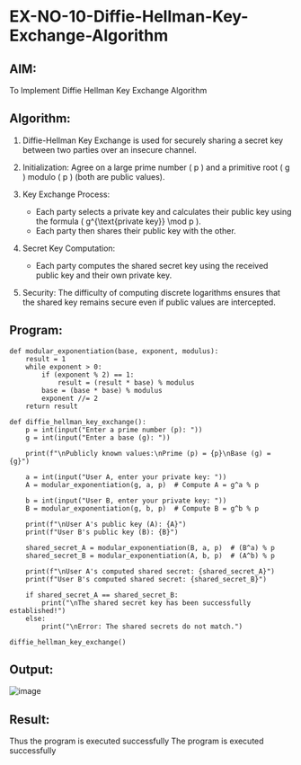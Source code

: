 # EX-NO-10-Diffie-Hellman-Key-Exchange-Algorithm

## AIM:
To Implement Diffie Hellman Key Exchange Algorithm 

## Algorithm:

1. Diffie-Hellman Key Exchange is used for securely sharing a secret key between two parties over an insecure channel.

2. Initialization: Agree on a large prime number \( p \) and a primitive root \( g \) modulo \( p \) (both are public values).

3. Key Exchange Process: 
   - Each party selects a private key and calculates their public key using the formula \( g^{\text{private key}} \mod p \).
   - Each party then shares their public key with the other.

4. Secret Key Computation: 
   - Each party computes the shared secret key using the received public key and their own private key.

5. Security: The difficulty of computing discrete logarithms ensures that the shared key remains secure even if public values are intercepted.

## Program:
```
def modular_exponentiation(base, exponent, modulus):
    result = 1
    while exponent > 0:
        if (exponent % 2) == 1:
            result = (result * base) % modulus
        base = (base * base) % modulus
        exponent //= 2
    return result

def diffie_hellman_key_exchange():
    p = int(input("Enter a prime number (p): "))
    g = int(input("Enter a base (g): "))

    print(f"\nPublicly known values:\nPrime (p) = {p}\nBase (g) = {g}")

    a = int(input("User A, enter your private key: "))
    A = modular_exponentiation(g, a, p)  # Compute A = g^a % p

    b = int(input("User B, enter your private key: "))
    B = modular_exponentiation(g, b, p)  # Compute B = g^b % p

    print(f"\nUser A's public key (A): {A}")
    print(f"User B's public key (B): {B}")

    shared_secret_A = modular_exponentiation(B, a, p)  # (B^a) % p
    shared_secret_B = modular_exponentiation(A, b, p)  # (A^b) % p

    print(f"\nUser A's computed shared secret: {shared_secret_A}")
    print(f"User B's computed shared secret: {shared_secret_B}")

    if shared_secret_A == shared_secret_B:
        print("\nThe shared secret key has been successfully established!")
    else:
        print("\nError: The shared secrets do not match.")

diffie_hellman_key_exchange()

```


## Output:

![image](https://github.com/user-attachments/assets/d6ac4d40-887c-4a8b-9294-3a3201d623e9)


## Result:
Thus the program is executed successfully
  The program is executed successfully

